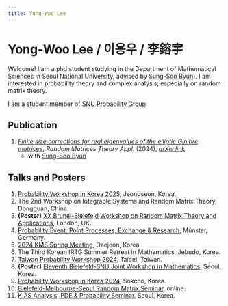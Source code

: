 ```yaml
---
title: Yong-Woo Lee
---
```


# Yong-Woo Lee / 이용우 / 李鎔宇

Welcome! I am a phd student studying in the Department of Mathematical Sciences in Seoul National University, advised by [Sung-Soo Byun](https://sites.google.com/view/sungsoobyun/welcome)). I am interested in probability theory and complex analysis, especially on random matrix theory.

I am a student member of [SNU Probability Group](https://sites.google.com/view/snuprob/).

## Publication
1. [*Finite size corrections for real eigenvalues of the elliptic Ginibre matrices*](https://www.worldscientific.com/doi/10.1142/S2010326324500059?srsltid=AfmBOoqBCbmx1-TwhTn2qpICw3YFLWoOlZ29zpX74y6pWTUlVSmrOH5O), *Random Matrices Theory Appl.* (2024), [*arXiv link*](https://arxiv.org/abs/2310.09823)
    - with [Sung-Soo Byun](https://sites.google.com/view/sungsoobyun/welcome)

## Talks and Posters
1. [Probability Workshop in Korea 2025](https://sites.google.com/view/pwk2025/home), Jeongseon, Korea.
2. The 2nd Workshop on Integrable Systems and Random Matrix Theory, Dongguan, China.
3. **(Poster)** [XX Brunel-Bielefeld Workshop on Random Matrix Theory and Applications](https://www.brunel.ac.uk/news-and-events/events/2024/XX-Brunel-Bielefeld-Workshop-on-Random-Matrix-Theory-and-Applications), London, UK.
4. [Probability Event: Point Processes, Exchange & Research](https://sites.google.com/view/pepperschool), Münster, Germany.
5. [2024 KMS Spring Meeting](https://www.kms.or.kr/conference/2024_spring/), Daejeon, Korea.
6. The Third Korean IRTG Summer Retreat in Mathematics, Jebudo, Korea.
7. [Taiwan Probability Workshop 2024](https://tpw2024.prob.tw/), Taipei, Taiwan. 
8. **(Poster)** [Eleventh Bielefeld-SNU Joint Workshop in Mathematics](http://irtg.math.snu.ac.kr/page_qIqd41), Seoul, Korea.
9. [Probability Workshop in Korea 2024](https://sites.google.com/view/probability-in-korea-2024), Sokcho, Korea.
10. [Bielefeld-Melbourne-Seoul Random Matrix Seminar](https://sites.google.com/view/bms-rmt-seminar/home), online.
11. [KIAS Analysis, PDE & Probability Seminar](http://newton.kias.re.kr/~appseminar/), Seoul, Korea.

